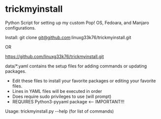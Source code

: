 # trickmyinstall
Python Script for setting up my custom Pop! OS, Fedoara, and Manjaro configurations.

Install:  git clone git@github.com:linuxg33k76/trickmyinstall.git 

OR

https://github.com/linuxg33k76/trickmyinstall.git

data/*.yaml contains the setup files for adding commands or updating packages.
- Edit these files to install your favorite packages or editing your favorite files.
- Lines in YAML files will be executed in order
- Does require sudo privileges to use (will prompt)
- REQUIRES Python3-pyyaml package <-- IMPORTANT!!!

Usage:  trickmyinstall.py --help (for list of commands)

